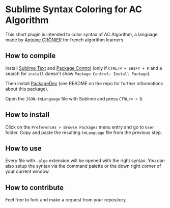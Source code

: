 Sublime Syntax Coloring for AC Algorithm
========================================

This short plugin is intended to color syntax of AC Algorithm, a language made
by [Antoine CRÔNIER](https://github.com/antoinecronier) for french algorithm
learners.

How to compile
--------------

Install [Sublime Text](https://www.sublimetext.com/3) and
[Package Control](https://packagecontrol.io/installation) (only if
`CTRL/⌘ + SHIFT + P` and a search for `install` doesn't show
`Package Control: Install Package`).

Then install [PackageDev](https://github.com/SublimeText/PackageDev) (see README
on the repo for further informations about this package).

Open the `JSON-tmLanguage` file with Sublime and press `CTRL/⌘ + B`.

How to install
--------------

Click on the `Preferences > Browse Packages` menu entry and go to `User` folder.
Copy and paste the resulting `tmLanguage` file from the previous step.

How to use
----------

Every file with `.algo` extension will be opened with the right syntax. You can
also setup the syntax via the command palette or the down right corner of your
current window.

How to contribute
-----------------

Feel free to fork and make a request from your repository.
